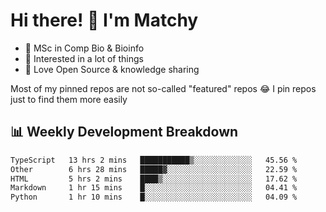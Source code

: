 # Hi there! 👋 I'm Matchy

- 🧬 MSc in Comp Bio & Bioinfo
- 🎈 Interested in a lot of things
- 💜 Love Open Source & knowledge sharing

Most of my pinned repos are not so-called "featured" repos 😂 I pin repos just to find them more easily

## 📊 Weekly Development Breakdown

<!--START_SECTION:waka-->

```txt
TypeScript   13 hrs 2 mins   ███████████▒░░░░░░░░░░░░░   45.56 %
Other        6 hrs 28 mins   █████▓░░░░░░░░░░░░░░░░░░░   22.59 %
HTML         5 hrs 2 mins    ████▒░░░░░░░░░░░░░░░░░░░░   17.62 %
Markdown     1 hr 15 mins    █░░░░░░░░░░░░░░░░░░░░░░░░   04.41 %
Python       1 hr 10 mins    █░░░░░░░░░░░░░░░░░░░░░░░░   04.09 %
```

<!--END_SECTION:waka-->
